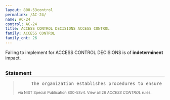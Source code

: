 ```yaml
---
layout: 800-53control
permalink: /AC-24/
name: AC-24
control: AC-24
title: ACCESS CONTROL DECISIONS ACCESS CONTROL
family: ACCESS CONTROL
family_cnt: 26
---
```

<p class="text-">Failing to implement for ACCESS CONTROL DECISIONS is of <b>indeterminent</b> impact.</p>

<h3 style="border-bottom:1px solid #ddd;margin:30px 0 8px 0;">Statement</h3>
<blockquote>
<pre>     The organization establishes procedures to ensure [Assignment: organization-defined access control decisions] are applied to each access request prior to access enforcement. 
</pre>
<p><small>via NIST Special Publication 800-53v4. View all 26 <i>ACCESS CONTROL</i> rules. <a href="/cce/ssg/group/$Group_id"><span class="glyphicon glyphicon-link"></span></a> </small></p>
</blockquote>

